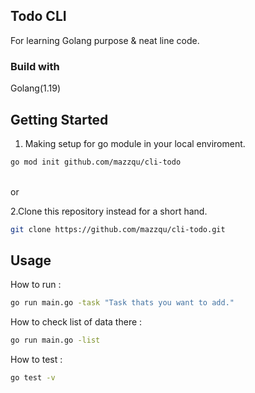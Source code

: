 ## Todo CLI

For learning Golang purpose & neat line code.

### Build with

Golang(1.19)

## Getting Started

1. Making setup for go module in your local enviroment.

```sh
go mod init github.com/mazzqu/cli-todo
```

<br/>
or
<br/>

2.Clone this repository instead for a short hand.

```sh
git clone https://github.com/mazzqu/cli-todo.git
```

## Usage

How to run :

```sh
go run main.go -task "Task thats you want to add."
```

How to check list of data there :

```sh
go run main.go -list
```

How to test :

```sh
go test -v
```
